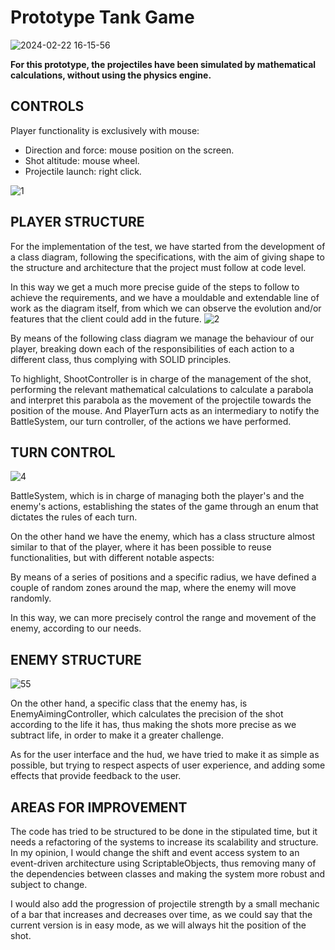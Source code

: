 # Prototype Tank Game
![2024-02-22 16-15-56](https://github.com/Juanluich/TanksGame/assets/44837619/95f9c8b9-8706-4307-a2af-b7e2be64d26b)

**For this prototype, the projectiles have been simulated by mathematical calculations, without using the physics engine.**

## CONTROLS 

Player functionality is exclusively with mouse:
<ul>
<li>Direction and force: mouse position on the screen.</li>
<li>Shot altitude: mouse wheel.</li>
<li>Projectile launch: right click.</li>
</ul>

![1](https://github.com/Juanluich/TanksGame/assets/44837619/f6c163bd-effb-47b0-ba5f-21801b339349)

## PLAYER STRUCTURE

For the implementation of the test, we have started from the development of a class diagram, following the specifications, with the aim of giving shape to the structure and architecture that the project must follow at code level. 

In this way we get a much more precise guide of the steps to follow to achieve the requirements, and we have a mouldable and extendable line of work as the diagram itself, from which we can observe the evolution and/or features that the client could add in the future.
![2](https://github.com/Juanluich/TanksGame/assets/44837619/4931739c-cdcb-439b-ba10-05edd7f67583)


By means of the following class diagram we manage the behaviour of our player, breaking down each of the responsibilities of each action to a different class, thus complying with SOLID principles.

To highlight, ShootController is in charge of the management of the shot, performing the relevant mathematical calculations to calculate a parabola and interpret this parabola as the movement of the projectile towards the position of the mouse.
And PlayerTurn acts as an intermediary to notify the BattleSystem, our turn controller, of the actions we have performed.

## TURN CONTROL
![4](https://github.com/Juanluich/TanksGame/assets/44837619/1786449d-9c3e-49ff-8d76-e0ef351c946a)

BattleSystem, which is in charge of managing both the player's and the enemy's actions, establishing the states of the game through an enum that dictates the rules of each turn.

On the other hand we have the enemy, which has a class structure almost similar to that of the player, where it has been possible to reuse functionalities, but with different notable aspects:

By means of a series of positions and a specific radius, we have defined a couple of random zones around the map, where the enemy will move randomly.

In this way, we can more precisely control the range and movement of the enemy, according to our needs.

## ENEMY STRUCTURE
![55](https://github.com/Juanluich/TanksGame/assets/44837619/495d2058-349f-482a-a576-d890b24b7a2a)

On the other hand, a specific class that the enemy has, is EnemyAimingController, which calculates the precision of the shot according to the life it has, thus making the shots more precise as we subtract life, in order to make it a greater challenge.


As for the user interface and the hud, we have tried to make it as simple as possible, but trying to respect aspects of user experience, and adding some effects that provide feedback to the user.


## AREAS FOR IMPROVEMENT

The code has tried to be structured to be done in the stipulated time, but it needs a refactoring of the systems to increase its scalability and structure.
In my opinion, I would change the shift and event access system to an event-driven architecture using ScriptableObjects, thus removing many of the dependencies between classes and making the system more robust and subject to change.

I would also add the progression of projectile strength by a small mechanic of a bar that increases and decreases over time, as we could say that the current version is in easy mode, as we will always hit the position of the shot.
